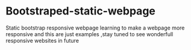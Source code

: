 # Bootstraped-static-webpage
Static bootstrap responsive webpage
learning to make a webpage more responsive and this are just examples ,stay tuned to see wonderfull responsive websites in future
